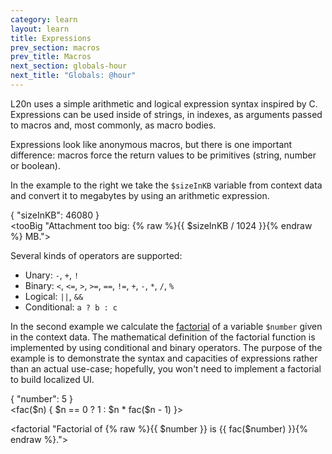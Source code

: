 ```yaml
---
category: learn
layout: learn
title: Expressions
prev_section: macros
prev_title: Macros
next_section: globals-hour
next_title: "Globals: @hour"
---
```


<section class="clearfix">
  <div class="left">
    <p>L20n uses a simple arithmetic and logical expression syntax inspired by C.  Expressions can be used inside of strings, in indexes, as arguments passed to macros and, most commonly, as macro bodies.</p>
    <p>Expressions look like anonymous macros, but there is one important difference:  macros force the return values to be primitives (string, number or boolean).</p>
    <p>In the example to the right we take the <code>$sizeInKB</code> variable from context data and convert it to megabytes by using an arithmetic expression.</p>
  </div>
  <div class="right">
    <div class="editor dataEditor height5"
      id="dataEditor1"
      data-source="sourceEditor1"
      data-ctxdata="dataEditor1"
      data-output="output1"
    >{
    "sizeInKB": 46080
}
	</div>
    <div class="editor sourceEditor height5"
      id="sourceEditor1"
      data-source="sourceEditor1"
      data-ctxdata="dataEditor1"
      data-output="output1"
    >&lt;tooBig "Attachment too big:
        {% raw %}{{ $sizeInKB / 1024 }}{% endraw %} MB."&gt;
    </div>
    <dl id="output1">
    </dl>
  </div>
</section>

<section class="clearfix">
	<div class="left">
    <p>Several kinds of operators are supported:</p>
    <ul>
      <li>Unary: <code>-</code>, <code>+</code>, <code>!</code></li>
      <li>Binary: <code>&lt;</code>, <code>&lt;=</code>, <code>></code>, <code>>=</code>, <code>==</code>, <code>!=</code>, <code>+</code>, <code>-</code>, <code>*</code>, <code>/</code>, <code>%</code></li>
      <li>Logical: <code>||</code>, <code>&amp;&amp;</code></li>
      <li>Conditional: <code>a ? b : c</code></li>
    </ul>
		<p>In the second example we calculate the <a href="http://en.wikipedia.org/wiki/Factorial">factorial</a> of a variable <code>$number</code> given in the context data. The mathematical definition of the factorial function is implemented by using conditional and binary operators.  The purpose of the example is to demonstrate the syntax and capacities of expressions rather than an actual use-case;  hopefully, you won't need to implement a factorial to build localized UI.</p> 
	</div>
	<div class="right">
    <div class="editor dataEditor height5"
      id="dataEditor2"
      data-source="sourceEditor2"
      data-ctxdata="dataEditor2"
      data-output="output2"
    >{
    "number": 5
}
    </div>
		<div class="editor sourceEditor height15"
		  id="sourceEditor2"
		  data-source="sourceEditor2"
		  data-ctxdata="dataEditor2"
		  data-output="output2"
    >&lt;fac($n) { $n == 0 ?
             1 :
             $n * fac($n - 1) }&gt;

&lt;factorial "Factorial of {% raw %}{{ $number }}
            is {{ fac($number) }}{% endraw %}."&gt;
		</div>
		<dl id="output2">
		</dl>
	</div>
</section>
